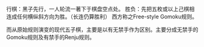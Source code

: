 

行棋：黑子先行，一人轮流一著下于棋盘空点处。
胜负：先把五枚或以上己棋相连成任何横纵斜方向为胜。（长连仍算胜利）
西方称之Free-style Gomoku规则。

而从原始规则演变的现代五子棋，主要是以有无禁手作为区别。主要分成无禁手的Gomoku规则及有禁手的Renju规则。